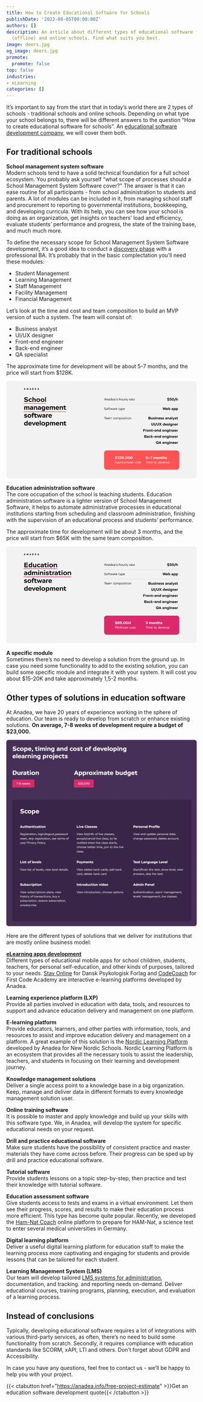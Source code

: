 ```yaml
---
title: How to Create Educational Software for Schools
publishDate: '2022-08-05T00:00:00Z'
authors: []
description: An article about different types of educational software for both traditional
  (offline) and online schools. Find what suits you best.
image: deers.jpg
og_image: deers.jpg
promote:
  promote: false
top: false
industries:
- eLearning
categories: []
---
```

It’s important to say from the start that in today’s world there are 2 types of schools - traditional schools and online schools. Depending on what type your school belongs to, there will be different answers to the question “How to create educational software for schools”. An <a href="https://anadea.info/solutions/e-learning-software-development" target="_blank">educational software development company</a>, we will cover them both.

## For traditional schools
__School management system software__<br />
Modern schools tend to have a solid technical foundation for a full school ecosystem. You probably ask yourself “what scope of processes should a School Management System Software cover?” The answer is that it can ease routine for all participants - from school administration to students and parents. A lot of modules can be included in it, from managing school staff and procurement to reporting to governmental institutions, bookkeeping, and developing curricula. With its help, you can see how your school is doing as an organization, get insights on teachers’ load and efficiency, evaluate students’ performance and progress, the state of the training base, and much much more.

To define the necessary scope for School Management System Software development, it’s a good idea to conduct a <a href="https://anadea.info/blog/how-to-turn-your-project-into-fantastic-with-discovery-phase-in-software-development" target="_blank">discovery phase</a> with a professional BA.
It’s probably that in the basic complectation you’ll need these modules:

* Student Management
* Learning Management
* Staff Management
* Facility Management
* Financial Management

Let’s look at the time and cost and team composition to build an MVP version of such a system. The team will consist of:

* Business analyst
* UI/UX designer
* Front-end engineer
* Back-end engineer
* QA specialist

The approximate time for development will be about 5-7 months, and the price will start from $128K.

<picture>
 <source srcset="school_management_software_development.jpg">
 <img src="school_management_software_development.jpg" alt="school management software development" loading="lazy">
</picture>

__Education administration software__<br />
The core occupation of the school is teaching students. Education administration software is a lighter version of School Management Software, it helps to automate administrative processes in educational institutions starting from scheduling and classroom administration, finishing with the supervision of an educational process and students’ performance.

The approximate time for development will be about 3 months, and the price will start from $65K with the same team composition.

<picture>
 <source srcset="education_administration_software_development.jpg">
 <img src="education_administration_software_development.jpg" alt="education administration software development" loading="lazy">
</picture>

__A specific module__<br />
Sometimes there’s no need to develop a solution from the ground up. In case you need some functionality to add to the existing solution, you can build some specific module and integrate it with your system. It will cost you about $15-20K and take approximately 1,5-2 months.

## Other types of solutions in education software
At Anadea, we have 20 years of experience working in the sphere of education. Our team is ready to develop from scratch or enhance existing solutions. __On average, 7-8 weeks of development require a budget of $23,000.__

<picture>
 <source srcset="elearning_software_development_scope_and_cost.png">
 <img src="elearning_software_development_scope_and_cost.png" alt="elearning software development scope and cost" loading="lazy">
</picture>

Here are the different types of solutions that we deliver for institutions that are mostly online business model:

__<a href="https://anadea.info/solutions/e-learning-software-development/m-learning" target="_blank">eLearning apps development</a>__<br />
Different types of educational mobile apps for school children, students, teachers, for personal self-education, and other kinds of purposes, tailored to your needs. <a href="https://anadea.info/projects/stav-online" target="_blank">Stav Online</a> for Dansk Psykologisk Forlag and <a href="https://anadea.info/projects/codecoach-by-first-code-academy" target="_blank">CodeCoach</a> for First Code Academy are interactive e-learning platforms developed by Anadea.

__Learning experience platform (LXP)__<br />
Provide all parties involved in education with data, tools, and resources to support and advance education delivery and management on one platform.

__E-learning platform__<br />
Provide educators, learners, and other parties with information, tools, and resources to assist and improve education delivery and management on a platform. A great example of this solution is the <a href="https://anadea.info/projects/nordic-learning-platform" target="_blank">Nordic Learning Platform</a> developed by Anadea for New Nordic Schools. Nordic Learning Platform is an ecosystem that provides all the necessary tools to assist the leadership, teachers, and students in focusing on their learning and development journey.

__Knowledge management solutions__<br />
Deliver a single access point to a knowledge base in a big organization. Keep, manage and deliver data in different formats to every knowledge management solution user.

__Online training software__<br />
It is possible to master and apply knowledge and build up your skills with this software type. We, in Anadea, will develop the system for specific educational needs on your request.

__Drill and practice educational software__<br />
Make sure students have the possibility of consistent practice and master materials they have come across before. Their progress can be sped up by drill and practice educational software.

__Tutorial software__<br />
Provide students lessons on a topic step-by-step, then practice and test their knowledge with tutorial software.

__Education assessment software__<br />
Give students access to tests and exams in a virtual environment. Let them see their progress, scores, and results to make their education process more efficient. This type has become quite popular. Recently, we developed the <a href="https://anadea.info/projects/ham-nat-coach" target="_blank">Ham-Nat Coach</a> online platform to prepare for HAM-Nat, a science test to enter several medical universities in Germany.

__Digital learning platform__<br />
Deliver a useful digital learning platform for education staff to make the learning process more captivating and engaging for students and provide lessons that can be tailored for each student.

__Learning Management System (LMS)__<br />
Our team will develop tailored <a href="https://anadea.info/solutions/e-learning-software-development/lms" target="_blank">LMS systems for administration</a>, documentation, and tracking. and reporting needs on-demand. Deliver educational courses, training programs, planning, execution, and evaluation of a learning process.

## Instead of conclusions
Typically, developing educational software requires a lot of integrations with various third-party services, as often, there’s no need to build some functionality from scratch. Secondly, it requires compliance with education standards like SCORM, xAPI, LTI and others. Don’t forget about GDPR and Accessibility.

In case you have any questions, feel free to contact us - we’ll be happy to help you with your project.

{{< ctabutton href="https://anadea.info/free-project-estimate" >}}Get an education software development quote{{< /ctabutton >}}
